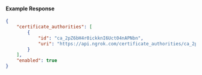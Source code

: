 <!-- Code generated for API Clients. DO NOT EDIT. -->

#### Example Response

```json
{
	"certificate_authorities": [
		{
			"id": "ca_2pZ6bH4r0ickknI6Uct04nAPNbn",
			"uri": "https://api.ngrok.com/certificate_authorities/ca_2pZ6bH4r0ickknI6Uct04nAPNbn"
		}
	],
	"enabled": true
}
```
